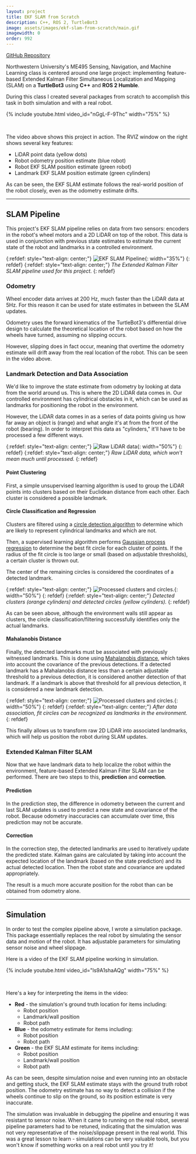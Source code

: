 ```yaml
---
layout: project
title: EKF SLAM from Scratch
description: C++, ROS 2, TurtleBot3
image: assets/images/ekf-slam-from-scratch/main.gif
imagewidth: 0
order: 992
---
```


[GitHub Repository](https://github.com/ngmor/turtlebot3-ekf-slam)

Northwestern University's ME495 Sensing, Navigation, and Machine Learning class is centered around one large project: implementing feature-based Extended Kalman Filter Simultaneous Localization and Mapping (SLAM) on a **TurtleBot3** using **C++** and **ROS 2 Humble**.

During this class I created several packages from scratch to accomplish this task in both simulation and with a real robot.

{% include youtube.html video_id="nGgL-F-9Thc" width="75%" %}

<br>

The video above shows this project in action. The RVIZ window on the right shows several key features:
- LiDAR point data (yellow dots)
- Robot odometry position estimate (blue robot)
- Robot EKF SLAM position estimate (green robot)
- Landmark EKF SLAM position estimate (green cylinders)

As can be seen, the EKF SLAM estimate follows the real-world position of the robot closely, even as the odometry estimate drifts.

****

## SLAM Pipeline

This project's EKF SLAM pipeline relies on data from two sensors: encoders in the robot's wheel motors and a 2D LiDAR on top of the robot. This data is used in conjunction with previous state estimates to estimate the current state of the robot and landmarks in a controlled environment.

{:refdef: style="text-align: center;"}
![EKF SLAM Pipeline](/assets/images/ekf-slam-from-scratch/state-estimation.svg){: width="35%"}
{: refdef}
{:refdef: style="text-align: center;"}
_The Extended Kalman Filter SLAM pipeline used for this project._
{: refdef}

### Odometry
Wheel encoder data arrives at 200 Hz, much faster than the LiDAR data at 5Hz. For this reason it can be used for state estimates in between the SLAM updates.

Odometry uses the forward kinematics of the TurtleBot3's differential drive design to calculate the theoretical location of the robot based on how the wheels have turned, assuming no slipping occurs.

However, slipping does in fact occur, meaning that overtime the odometry estimate will drift away from the real location of the robot. This can be seen in the video above.

### Landmark Detection and Data Association
We'd like to improve the state estimate from odometry by looking at data from the world around us. This is where the 2D LiDAR data comes in. Our controlled environment has cylindrical obstacles in it, which can be used as landmarks for positioning the robot in the environment.

However, the LiDAR data comes in as a series of data points giving us how far away an object is (range) and what angle it's at from the front of the robot (bearing). In order to interpret this data as "cylinders," it'll have to be processed a few different ways.

{:refdef: style="text-align: center;"}
![Raw LiDAR data](/assets/images/ekf-slam-from-scratch/raw-lidar-data.png){: width="50%"}
{: refdef}
{:refdef: style="text-align: center;"}
_Raw LiDAR data, which won't mean much until processed._
{: refdef}

#### Point Clustering
First, a simple unsupervised learning algorithm is used to group the LiDAR points into clusters based on their Euclidean distance from each other. Each cluster is considered a possible landmark.

#### Circle Classification and Regression
Clusters are filtered using a [circle detection algorithm](https://ieeexplore.ieee.org/document/1570721) to determine which are likely to represent cylindrical landmarks and which are not.

Then, a supervised learning algorithm performs [Gaussian process regression](https://projecteuclid.org/journals/electronic-journal-of-statistics/volume-3/issue-none/Error-analysis-for-circle-fitting-algorithms/10.1214/09-EJS419.full) to determine the best fit circle for each cluster of points. If the radius of the fit circle is too large or small (based on adjustable thresholds), a certain cluster is thrown out.

The center of the remaining circles is considered the coordinates of a detected landmark.

{:refdef: style="text-align: center;"}
![Processed clusters and circles.](/assets/images/ekf-slam-from-scratch/clusters-and-circles.png){: width="50%"}
{: refdef}
{:refdef: style="text-align: center;"}
_Detected clusters (orange cylinders) and detected circles (yellow cylinders)._
{: refdef}

As can be seen above, although the environment walls still appear as clusters, the circle classification/filtering successfully identifies only the actual landmarks.

#### Mahalanobis Distance
Finally, the detected landmarks must be associated with previously witnessed landmarks. This is done using [Mahalanobis distance](https://en.wikipedia.org/wiki/Mahalanobis_distance), which takes into account the covariance of the previous detections. If a detected landmark has a Mahalanobis distance less than a certain adjustable threshold to a previous detection, it is considered another detection of that landmark. If a landmark is above that threshold for all previous detection, it is considered a new landmark detection.

{:refdef: style="text-align: center;"}
![Processed clusters and circles.](/assets/images/ekf-slam-from-scratch/associated-landmarks.png){: width="50%"}
{: refdef}
{:refdef: style="text-align: center;"}
_After data association, fit circles can be recognized as landmarks in the environment._
{: refdef}

This finally allows us to transform raw 2D LiDAR into associated landmarks, which will help us position the robot during SLAM updates.

### Extended Kalman Filter SLAM
Now that we have landmark data to help localize the robot within the environment, feature-based Extended Kalman Filter SLAM can be performed. There are two steps to this, **prediction** and **correction**.

#### Prediction
In the prediction step, the difference in odometry between the current and last SLAM updates is used to predict a new state and covariance of the robot. Because odometry inaccuracies can accumulate over time, this prediction may not be accurate.

#### Correction
In the correction step, the detected landmarks are used to iteratively update the predicted state. Kalman gains are calculated by taking into account the expected location of the landmark (based on the state prediction) and its actual detected location. Then the robot state and covariance are updated appropriately.

The result is a much more accurate position for the robot than can be obtained from odometry alone.

****

## Simulation
In order to test the complex pipeline above, I wrote a simulation package. This package essentially replaces the real robot by simulating the sensor data and motion of the robot. It has adjustable parameters for simulating sensor noise and wheel slippage.

Here is a video of the EKF SLAM pipeline working in simulation.

{% include youtube.html video_id="ls9A1shaAQg" width="75%" %}

<br>

Here's a key for interpreting the items in the video:
- **Red** - the simulation's ground truth location for items including:
    - Robot position
    - Landmark/wall position
    - Robot path
- **Blue** - the odometry estimate for items including:
    - Robot position
    - Robot path
- **Green** - the EKF SLAM estimate for items including:
    - Robot position
    - Landmark/wall position
    - Robot path

As can be seen, despite simulation noise and even running into an obstacle and getting stuck, the EKF SLAM estimate stays with the ground truth robot position. The odometry estimate has no way to detect a collision if the wheels continue to slip on the ground, so its position estimate is very inaccurate.

The simulation was invaluable in debugging the pipeline and ensuring it was resistant to sensor noise. When it came to running on the real robot, several pipeline parameters had to be retuned, indicating that the simulation was not very representative of the noise/slippage present in the real world. This was a great lesson to learn - simulations can be very valuable tools, but you won't know if something works on a real robot until you try it!
